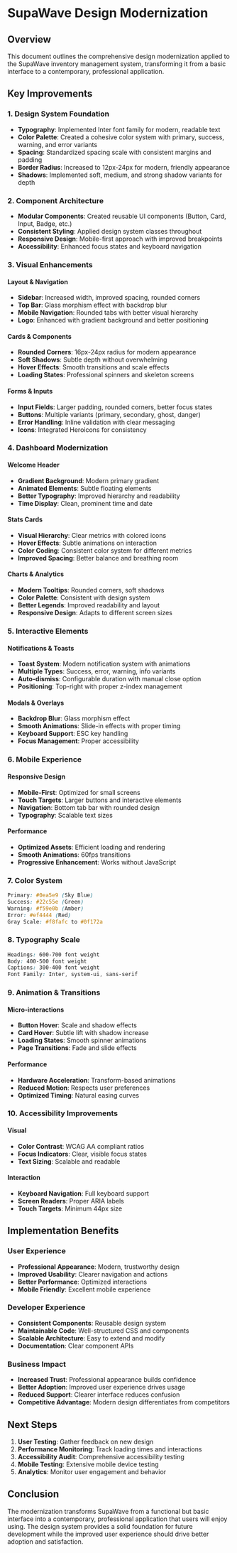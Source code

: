 # SupaWave Design Modernization

## Overview
This document outlines the comprehensive design modernization applied to the SupaWave inventory management system, transforming it from a basic interface to a contemporary, professional application.

## Key Improvements

### 1. Design System Foundation
- **Typography**: Implemented Inter font family for modern, readable text
- **Color Palette**: Created a cohesive color system with primary, success, warning, and error variants
- **Spacing**: Standardized spacing scale with consistent margins and padding
- **Border Radius**: Increased to 12px-24px for modern, friendly appearance
- **Shadows**: Implemented soft, medium, and strong shadow variants for depth

### 2. Component Architecture
- **Modular Components**: Created reusable UI components (Button, Card, Input, Badge, etc.)
- **Consistent Styling**: Applied design system classes throughout
- **Responsive Design**: Mobile-first approach with improved breakpoints
- **Accessibility**: Enhanced focus states and keyboard navigation

### 3. Visual Enhancements

#### Layout & Navigation
- **Sidebar**: Increased width, improved spacing, rounded corners
- **Top Bar**: Glass morphism effect with backdrop blur
- **Mobile Navigation**: Rounded tabs with better visual hierarchy
- **Logo**: Enhanced with gradient background and better positioning

#### Cards & Components
- **Rounded Corners**: 16px-24px radius for modern appearance
- **Soft Shadows**: Subtle depth without overwhelming
- **Hover Effects**: Smooth transitions and scale effects
- **Loading States**: Professional spinners and skeleton screens

#### Forms & Inputs
- **Input Fields**: Larger padding, rounded corners, better focus states
- **Buttons**: Multiple variants (primary, secondary, ghost, danger)
- **Error Handling**: Inline validation with clear messaging
- **Icons**: Integrated Heroicons for consistency

### 4. Dashboard Modernization

#### Welcome Header
- **Gradient Background**: Modern primary gradient
- **Animated Elements**: Subtle floating elements
- **Better Typography**: Improved hierarchy and readability
- **Time Display**: Clean, prominent time and date

#### Stats Cards
- **Visual Hierarchy**: Clear metrics with colored icons
- **Hover Effects**: Subtle animations on interaction
- **Color Coding**: Consistent color system for different metrics
- **Improved Spacing**: Better balance and breathing room

#### Charts & Analytics
- **Modern Tooltips**: Rounded corners, soft shadows
- **Color Palette**: Consistent with design system
- **Better Legends**: Improved readability and layout
- **Responsive Design**: Adapts to different screen sizes

### 5. Interactive Elements

#### Notifications & Toasts
- **Toast System**: Modern notification system with animations
- **Multiple Types**: Success, error, warning, info variants
- **Auto-dismiss**: Configurable duration with manual close option
- **Positioning**: Top-right with proper z-index management

#### Modals & Overlays
- **Backdrop Blur**: Glass morphism effect
- **Smooth Animations**: Slide-in effects with proper timing
- **Keyboard Support**: ESC key handling
- **Focus Management**: Proper accessibility

### 6. Mobile Experience

#### Responsive Design
- **Mobile-First**: Optimized for small screens
- **Touch Targets**: Larger buttons and interactive elements
- **Navigation**: Bottom tab bar with rounded design
- **Typography**: Scalable text sizes

#### Performance
- **Optimized Assets**: Efficient loading and rendering
- **Smooth Animations**: 60fps transitions
- **Progressive Enhancement**: Works without JavaScript

### 7. Color System

```css
Primary: #0ea5e9 (Sky Blue)
Success: #22c55e (Green)
Warning: #f59e0b (Amber)
Error: #ef4444 (Red)
Gray Scale: #f8fafc to #0f172a
```

### 8. Typography Scale

```css
Headings: 600-700 font weight
Body: 400-500 font weight
Captions: 300-400 font weight
Font Family: Inter, system-ui, sans-serif
```

### 9. Animation & Transitions

#### Micro-interactions
- **Button Hover**: Scale and shadow effects
- **Card Hover**: Subtle lift with shadow increase
- **Loading States**: Smooth spinner animations
- **Page Transitions**: Fade and slide effects

#### Performance
- **Hardware Acceleration**: Transform-based animations
- **Reduced Motion**: Respects user preferences
- **Optimized Timing**: Natural easing curves

### 10. Accessibility Improvements

#### Visual
- **Color Contrast**: WCAG AA compliant ratios
- **Focus Indicators**: Clear, visible focus states
- **Text Sizing**: Scalable and readable

#### Interaction
- **Keyboard Navigation**: Full keyboard support
- **Screen Readers**: Proper ARIA labels
- **Touch Targets**: Minimum 44px size

## Implementation Benefits

### User Experience
- **Professional Appearance**: Modern, trustworthy design
- **Improved Usability**: Clearer navigation and actions
- **Better Performance**: Optimized interactions
- **Mobile Friendly**: Excellent mobile experience

### Developer Experience
- **Consistent Components**: Reusable design system
- **Maintainable Code**: Well-structured CSS and components
- **Scalable Architecture**: Easy to extend and modify
- **Documentation**: Clear component APIs

### Business Impact
- **Increased Trust**: Professional appearance builds confidence
- **Better Adoption**: Improved user experience drives usage
- **Reduced Support**: Clearer interface reduces confusion
- **Competitive Advantage**: Modern design differentiates from competitors

## Next Steps

1. **User Testing**: Gather feedback on new design
2. **Performance Monitoring**: Track loading times and interactions
3. **Accessibility Audit**: Comprehensive accessibility testing
4. **Mobile Testing**: Extensive mobile device testing
5. **Analytics**: Monitor user engagement and behavior

## Conclusion

The modernization transforms SupaWave from a functional but basic interface into a contemporary, professional application that users will enjoy using. The design system provides a solid foundation for future development while the improved user experience should drive better adoption and satisfaction.